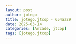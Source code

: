 ```yaml
---
layout: post
author: jotego
title: jotego.jtcop - 654aa29
date: 2025-03-14
categories: [Arcade, jtcop]
tags: [jotego.jtcop]
---
```


